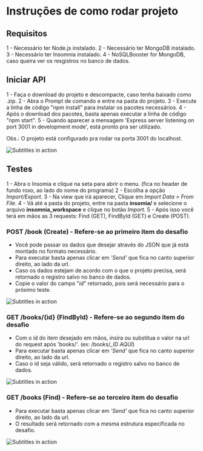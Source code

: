 # Instruções de como rodar projeto

## Requisitos

1 - Necessário ter Node.js instalado.
2 - Necessário ter MongoDB instalado.
3 - Necessário ter Insomnia instalado.
4 - NoSQLBooster for MongoDB, caso queira ver os resgistros no banco de dados.

## Iniciar API

1 - Faça o download do projeto e descompacte, caso tenha baixado como .zip.
2 - Abra o Prompt de comando e entre na pasta do projeto.
3 - Execute a linha de código "npm install" para instalar os pacotes necessários.
4 - Após o download dos pacotes, basta apenas executar a linha de código "npm start".
5 - Quando aparecer a mensagem 'Express server listening on port 3001 in development mode', está pronto pra ser utilizado.

Obs.: O projeto está configurado pra rodar na porta 3001 do localhost.

![Subtitles in action](https://imgur.com/Lq4eHZh)

## Testes

1 - Abra o Insomia e clique na seta para abrir o menu. (fica no header de fundo roxo, ao lado do nome do programa)
2 - Escolha a opção _Import/Export_.
3 - Na view que irá aparecer, Clique em _Import Data > From File_.
4 - Vá até a pasta do projeto, entre na pasta **insomia/** e selecione o arquivo **insomnia_workspace** e clique no botão _Import_.
5 - Após isso você terá em mãos as 3 requests: Find (GET), FindById (GET) e Create (POST).

### POST /book (Create) - Refere-se ao primeiro item do desafio 

- Você pode passar os dados que desejar através do JSON que já está montado no formato necessário.
- Para executar basta apenas clicar em _'Send'_ que fica no canto superior direito, ao lado da url.
- Caso os dados estejam de acordo com o que o projeto precisa, será retornado o registro salvo no banco de dados.
- Copie o valor do campo "_id_" retornado, pois será necessário para o próximo teste.

![Subtitles in action](https://imgur.com/rpLxntC)

### GET /books/{id} (FindById) - Refere-se ao segundo item do desafio 

- Com o id do item desejado em mãos, insira ou substitua o valor na url do request após 'books/'. (ex: /books/*_ID AQUI*)
- Para executar basta apenas clicar em _'Send'_ que fica no canto superior direito, ao lado da url.
- Caso o id seja válido, será retornado o registro salvo no banco de dados.

![Subtitles in action](https://imgur.com/qtqa3Oh)

### GET /books (Find) - Refere-se ao terceiro item do desafio 

- Para executar basta apenas clicar em _'Send'_ que fica no canto superior direito, ao lado da url.
- O resultado será retornado com a mesma estrutura especificada no desafio.

![Subtitles in action](https://imgur.com/zqAzwXi)
